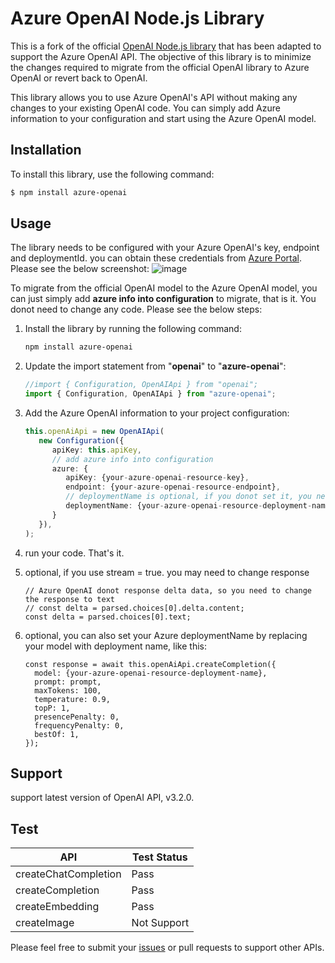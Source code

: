 # Azure OpenAI Node.js Library

This is a fork of the official [OpenAI Node.js library](https://github.com/openai/openai-node) that has been adapted to support the Azure OpenAI API. The objective of this library is to minimize the changes required to migrate from the official OpenAI library to Azure OpenAI or revert back to OpenAI.

This library allows you to use Azure OpenAI's API without making any changes to your existing OpenAI code. You can simply add Azure information to your configuration and start using the Azure OpenAI model.

## Installation

To install this library, use the following command:
```bash
$ npm install azure-openai
```

## Usage

The library needs to be configured with your Azure OpenAI's key, endpoint and deploymentId. you can obtain these credentials from [Azure Portal](https://portal.azure.com). Please see the below screenshot:
![image](https://user-images.githubusercontent.com/26411726/225185239-6d1f3058-531c-4c7e-9496-8c2956d23f5d.png)

To migrate from the official OpenAI model to the Azure OpenAI model, you can just simply add **azure info into configuration** to migrate, that is it. You donot need to change any code. Please see the below steps:

1. Install the library by running the following command:
   ```bash
   npm install azure-openai
   ```

2. Update the import statement from "**openai**" to "**azure-openai**":
   ```typescript
   //import { Configuration, OpenAIApi } from "openai"; 
   import { Configuration, OpenAIApi } from "azure-openai"; 
   ```

3. Add the Azure OpenAI information to your project configuration:
   ```typescript
   this.openAiApi = new OpenAIApi(
      new Configuration({
         apiKey: this.apiKey,
         // add azure info into configuration
         azure: {
            apiKey: {your-azure-openai-resource-key},
            endpoint: {your-azure-openai-resource-endpoint},
            // deploymentName is optional, if you donot set it, you need to set it in the request parameter
            deploymentName: {your-azure-openai-resource-deployment-name},
         }
      }),
   );
   ```

4. run your code. That's it.

5. optional, if you use stream = true. you may need to change response
    ```
    // Azure OpenAI donot response delta data, so you need to change the response to text
    // const delta = parsed.choices[0].delta.content;
    const delta = parsed.choices[0].text;
    ```

6. optional, you can also set your Azure deploymentName by replacing your model with deployment name, like this:
    ```
    const response = await this.openAiApi.createCompletion({
      model: {your-azure-openai-resource-deployment-name},
      prompt: prompt,
      maxTokens: 100,
      temperature: 0.9,
      topP: 1,
      presencePenalty: 0,
      frequencyPenalty: 0,
      bestOf: 1,
    });
    ```

## Support
support latest version of OpenAI API, v3.2.0.

## Test
| API | Test Status |
| --- | --- |
| createChatCompletion | Pass |
| createCompletion | Pass |
| createEmbedding | Pass |
| createImage | Not Support |


Please feel free to submit your [issues](https://github.com/1openwindow/azure-openai-node/issues) or pull requests to support other APIs.
